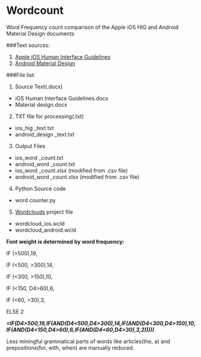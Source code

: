 # Wordcount
Word Frequency count comparison of the Apple iOS HIG and Android Material Design documents

###Text sources:
1. [Apple iOS Human Interface Guidelines](https://developer.apple.com/ios/human-interface-guidelines/overview/design-principles/)
2. [Android Material Design](https://material.io/guidelines/material-design/introduction.html)

###File list:
1. Source Text(.docx)
 - iOS Human Interface Guidelines.docx
 - Material design.docx
2. TXT file for processing(.txt)
 - ios_hig _text.txt
 - android_design _text.txt
3. Output Files
 - ios_word _count.txt
 - android_word _count.txt
 - ios_word _count.xlsx (modified from .csv file)
 - android_word _count.xlsx (modified from .csv file)
4. Python Source code
 - word counter.py
5. [Wordclouds](http://wordclouds.com) project file
 - wordcloud_ios.wcld
 - wordcloud_android.wcld

 
 
 **Font weight is determined by word frequency:**

 IF (>500),19,
 
 IF (<500, >300),14,
 
 IF (<300, >150),10,
 
 IF (<150, D4>60),6,
 
 IF (<60, >30),3,
 
 ELSE 2
 
 ***=IF(D4>500,19,IF(AND(D4<500,D4>300),14,IF(AND(D4<300,D4>150),10,IF(AND(D4<150,D4>60),6,IF(AND(D4<60,D4>30),3,2)))))***
 
Less miningful grammatical parts of words like articles(the, a) and prepositions(for, with, when) are manually reduced.

